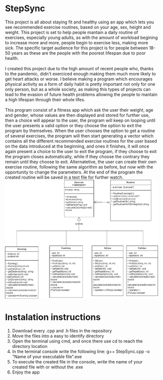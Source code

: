 # StepSync
This project is all about staying fit and healthy using an app which lets you see recommended exercise routines, based on your age, sex, height and weight. This project is set to help people mantain a daily routine of exercises, especially young adults, as with the amount of workload begining to increase more and more, people begin to exercise less, making more sick. The specific target audience for this project is for people between 18-50 years as these are the people with the poorest lifespan due to poor health. <br>
<br>I created this project due to the high amount of recent people who, thanks to the pandemic, didn't exerciced enough making them much more likely to get heart attacks or worse. I believe making a program which encourages physical activity as a form of daily habit is pretty important not only for one only person, but as a whole society, as making this types of projects can lead to the evasion of future health problems allowing the people to mantain a high lifespan through their whole lifes. <br>
<br>This program consist of a fitness app which ask the user their weight, age and gender, whose values are then displayed and stored for further use, then a choice will appear to the user, the program will keep on looping until the user presents a valid option or they choose the option to exit the program by themselves. When the user chooses the option to get a routine of several exercises, the program will then start generating a vector which contains all the different recommended exercise routines for the user based on the data introduced at the beginning, and ones it finishes, it will once again present a choice to the user to exit the program, if they choose to exit the program closes automatically, while if they choose the contrary they remain until they choose to exit. Alternatetive, the user can create their own exercise routine, following the same algorithm as before, but now with the opportunity to change the parameters. At the end of the program the created routine will be saved in a text file for further watch. <br>
![FinalCompleteDiagram](FinalCompleteDiagram.jpg)

# Instalation instructions
1. Download every .cpp and .h files in the repository
2. Move the files into a easy to identify directory
3. Open the terminal using cmd, and once there use cd to reach the directory location
4. In the terminal console write the following line: g++ StepSync.cpp -o "Name of your executable file".exe
5. To execute the created file in the console, write the name of your created file with or without the .exe
6. Enjoy the app
